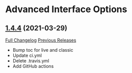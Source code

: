 # Advanced Interface Options

## [1.4.4](https://github.com/Stanzilla/AdvancedInterfaceOptions/tree/1.4.4) (2021-03-29)
[Full Changelog](https://github.com/Stanzilla/AdvancedInterfaceOptions/compare/1.4.3...1.4.4) [Previous Releases](https://github.com/Stanzilla/AdvancedInterfaceOptions/releases)

- Bump toc for live and classic  
- Update ci.yml  
- Delete .travis.yml  
- Add GitHub actions  